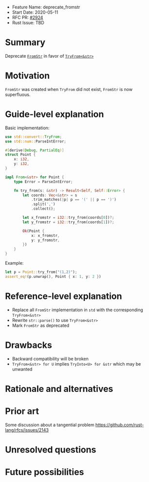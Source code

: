 - Feature Name: deprecate_fromstr
- Start Date: 2020-05-11
- RFC PR: [#2924](https://github.com/rust-lang/rfcs/pull/2924)
- Rust Issue: TBD

# Summary
[summary]: #summary

Deprecate [`FromStr`](https://doc.rust-lang.org/std/str/trait.FromStr.html) in favor of [`TryFrom<&str>`](https://doc.rust-lang.org/std/convert/trait.TryFrom.html)

# Motivation
[motivation]: #motivation

`FromStr` was created when `TryFrom` did not exist, `FromStr` is now superfluous.

# Guide-level explanation
[guide-level-explanation]: #guide-level-explanation

Basic implementation:
```rust
use std::convert::TryFrom;
use std::num::ParseIntError;

#[derive(Debug, PartialEq)]
struct Point {
    x: i32,
    y: i32,
}

impl From<&str> for Point {
    type Error = ParseIntError;

    fn try_from(s: &str) -> Result<Self, Self::Error> {
        let coords: Vec<&str> = s
            .trim_matches(|p| p == '(' || p == ')')
            .split(',')
            .collect();

        let x_fromstr = i32::try_from(coords[0])?;
        let y_fromstr = i32::try_from(coords[1])?;

        Ok(Point {
            x: x_fromstr,
            y: y_fromstr,
        })
    }
}
```

Example:
```rust
let p = Point::try_from("(1,2)");
assert_eq!(p.unwrap(), Point { x: 1, y: 2 })
```

# Reference-level explanation
[reference-level-explanation]: #reference-level-explanation

- Replace all `FromStr` implementation in `std` with the corresponding `TryFrom<&str>`
- Rewrite `str::parse()` to use `TryFrom<&str>`
- Mark `FromStr` as deprecated

# Drawbacks
[drawbacks]: #drawbacks

- Backward compatibility will be broken
- `TryFrom<&str> for U` implies `TryInto<U> for &str` which may be unwanted

# Rationale and alternatives
[rationale-and-alternatives]: #rationale-and-alternatives

# Prior art
[prior-art]: #prior-art

Some discussion about a tangential problem https://github.com/rust-lang/rfcs/issues/2143

# Unresolved questions
[unresolved-questions]: #unresolved-questions

# Future possibilities
[future-possibilities]: #future-possibilities
